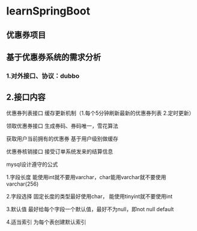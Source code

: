 
# learnSpringBoot
## 优惠券项目
## 基于优惠券系统的需求分析
### 1.对外接口、协议：dubbo
## 2.接口内容
  优惠券列表接口 缓存更新机制（1.每个5分钟刷新最新的优惠券列表 2.定时更新）  

  领取优惠券接口 生成券码、券码唯一，雪花算法  

  获取用户当前拥有的优惠券 基于用户级别做缓存  

  优惠券核销接口 接受订单系统发来的结算信息  

  
mysql设计遵守的公式  

1.字段长度 能使用int就不要用varchar，char能用varchar就不要使用varchar(256)  

2.字段选择 固定长度的类型最好使用char， 能使用tinyint就不要使用int  

3.默认值 最好给每个字段一个默认值，最好不为null，即not null default  

4.适当索引 为每个表创建默认索引

